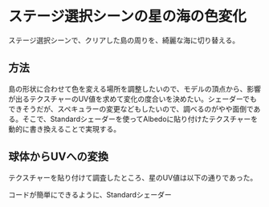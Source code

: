 # ステージ選択シーンの星の海の色変化
ステージ選択シーンで、クリアした島の周りを、綺麗な海に切り替える。

## 方法
島の形状に合わせて色を変える場所を調整したいので、モデルの頂点から、影響が出るテクスチャーのUV値を求めて変化の度合いを決めたい。シェーダーでもできそうだが、スペキュラーの変更などもしたいので、調べるのがやや面倒である。そこで、Standardシェーダーを使ってAlbedoに貼り付けたテクスチャーを動的に書き換えることで実現する。

## 球体からUVへの変換
テクスチャーを貼り付けて調査したところ、星のUV値は以下の通りであった。









コードが簡単にできるように、Standardシェーダー
